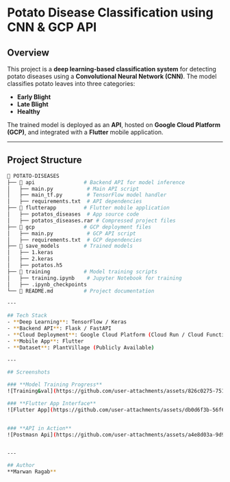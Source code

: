 # Potato Disease Classification using CNN & GCP API

## Overview
This project is a **deep learning-based classification system** for detecting potato diseases using a **Convolutional Neural Network (CNN)**. The model classifies potato leaves into three categories:

- **Early Blight**
- **Late Blight**
- **Healthy**

The trained model is deployed as an **API**, hosted on **Google Cloud Platform (GCP)**, and integrated with a **Flutter** mobile application.

---

## Project Structure
```bash
📂 POTATO-DISEASES
├── 📂 api                # Backend API for model inference
│   ├── main.py           # Main API script
│   ├── main_tf.py        # TensorFlow model handler
│   ├── requirements.txt  # API dependencies
├── 📂 flutterapp         # Flutter mobile application
│   ├── potatos_diseases  # App source code
│   ├── potatos_diseases.rar # Compressed project files
├── 📂 gcp                # GCP deployment files
│   ├── main.py           # GCP API script
│   ├── requirements.txt  # GCP dependencies
├── 📂 save_models        # Trained models
│   ├── 1.keras
│   ├── 2.keras
│   ├── potatos.h5
├── 📂 training           # Model training scripts
│   ├── training.ipynb    # Jupyter Notebook for training
│   ├── .ipynb_checkpoints
└── 📜 README.md          # Project documentation

---

## Tech Stack
- **Deep Learning**: TensorFlow / Keras
- **Backend API**: Flask / FastAPI
- **Cloud Deployment**: Google Cloud Platform (Cloud Run / Cloud Functions)
- **Mobile App**: Flutter
- **Dataset**: PlantVillage (Publicly Available)

---

## Screenshots

### **Model Training Progress**
![Training&val](https://github.com/user-attachments/assets/826c0275-7512-432e-92f1-d4d5e00878e7)

### **Flutter App Interface**
![Flutter App](https://github.com/user-attachments/assets/db0d6f3b-56f6-4967-b78f-1bf17552680e)


### **API in Action**
![Postmasn Api](https://github.com/user-attachments/assets/a4e8d03a-9d98-40fe-9010-ebd01a93a366)


---

## Author
**Marwan Ragab**   


